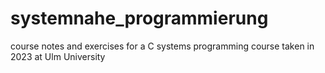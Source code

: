 # systemnahe_programmierung
course notes and exercises for a C systems programming course taken in 2023 at Ulm University 
